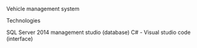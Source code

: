 Vehicle management system

Technologies

SQL Server 2014 management studio (database)
C# - Visual studio code (interface) 
